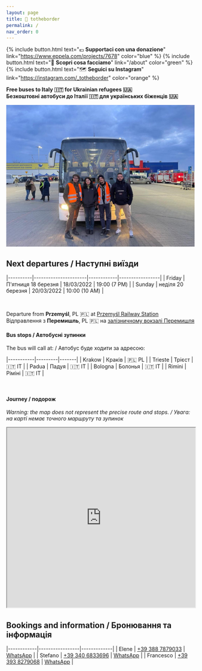 ```yaml
---
layout: page
title: 📍 totheborder
permalink: /
nav_order: 0
---
```


{% include button.html text="💶 **Supportaci con una donazione**" link="https://www.eppela.com/projects/7678" color="blue" %} {% include button.html text="👐 **Scopri cosa facciamo**" link="/about" color="green" %} {% include button.html text="🗺 **Seguici su Instagram**" link="https://instagram.com/_totheborder" color="orange" %}

**Free buses to Italy 🇮🇹 for Ukrainian refugees 🇺🇦** <br/>
**Безкоштовні автобуси до Італії 🇮🇹 для українських біженців 🇺🇦**

<img src="/assets/home.jpg"/>

## Next departures / Наступні виїзди

|----------|----------------------|------------|-----------------|
| Friday   | П'ятниця 18 березня  | 18/03/2022 | 19:00 (7 PM)    |
| Sunday   | неділя 20 березня    | 20/03/2022 | 10:00 (10 AM)   |  

<br/>

Departure from **Przemyśl**, PL 🇵🇱  at <a href="https://goo.gl/maps/9KvfgWvoYnhvFsC87" target="_blank">Przemyśl Railway Station</a><br/>
Відправлення з **Перемишль**, PL 🇵🇱 на <a href="https://goo.gl/maps/9KvfgWvoYnhvFsC87" target="_blank">залізничному вокзалі Перемишля</a>

#### Bus stops / Автобусні зупинки

The bus will call at: / Автобус буде ходити за адресою:

|-----------|---------|-------|
| Krakow    | Краків  | 🇵🇱 PL |
| Trieste   | Трієст  | 🇮🇹 IT |
| Padua     | Падуя   | 🇮🇹 IT |
| Bologna   | Болонья | 🇮🇹 IT |
| Rimini    | Ріміні  | 🇮🇹 IT |

<br/>

#### Journey / подорож

_Warning: the map does not represent the precise route and stops. / Увага: на карті немає точного маршруту та зупинок_

<iframe src="https://www.google.com/maps/d/u/1/embed?mid=1RDBPYBmVBTh5TUjMURHqqwDRRISlq2CX&ehbc=2E312F" width="100%" height="480"></iframe>

## Bookings and information / Бронювання та інформація

|------------|-----------------|-------------|
| Elene      | <a href="tel:+393887879033">+39 388 7879033</a> | <a href="https://wa.me/+393887879033">WhatsApp</a> |
| Stefano    | <a href="tel:+393406833696">+39 340 6833696</a> | <a href="https://wa.me/+393406833696">WhatsApp</a> |
| Francesco  | <a href="tel:+393938279068">+39 393 8279068</a> | <a href="https://wa.me/+393938279068">WhatsApp</a> |

<br/>
